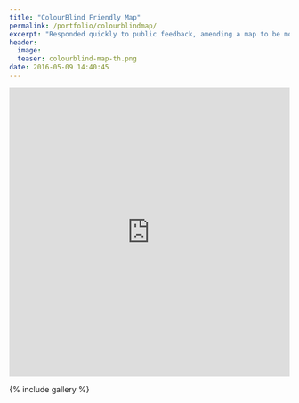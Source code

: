 ```yaml
---
title: "ColourBlind Friendly Map"
permalink: /portfolio/colourblindmap/
excerpt: "Responded quickly to public feedback, amending a map to be more colourblind friendly"
header:
  image:
  teaser: colourblind-map-th.png
date: 2016-05-09 14:40:45
---
```


<iframe width='100%' height='520' frameborder='0' src='https://bristolcable.cartodb.com/viz/d0770cec-0ae0-11e6-babe-0e8c56e2ffdb/embed_map' allowfullscreen webkitallowfullscreen mozallowfullscreen oallowfullscreen msallowfullscreen></iframe>



{% include gallery %}
